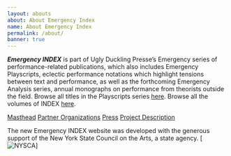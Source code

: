 ```yaml
---
layout: abouts
about: About Emergency Index
name: About Emergency Index
permalink: /about/
banner: true
---
```


_**Emergency INDEX**_ is part of Ugly Duckling Presse’s Emergency series of performance-related publications, which also includes Emergency Playscripts, eclectic performance notations which highlight tensions between text and performance, as well as the forthcoming Emergency Analysis series, annual monographs on performance from theorists outside the field. Browse all titles in the Playscripts series [here](http://www.uglyducklingpresse.org/catalog/?series=Emergency-Playscripts). Browse all the volumes of INDEX [here](https://www.uglyducklingpresse.org/catalog/?series=Emergency-Index).

<div class="collection">
  <a href="/about/masthead/" class="waves-effect collection-item">Masthead</a>
  <a href="/about/partner-organizations/" class="waves-effect collection-item">Partner Organizations</a>
  <a href="/about/press/" class="waves-effect collection-item">Press</a>
  <a href="/about/project-description/" class="waves-effect collection-item">Project Description</a>
</div>

The new Emergency INDEX website was developed with the generous support of the New York State Council on the Arts, a state agency.
[![NYSCA](/assets/img/about/index7_promo_crop.jpg "Vol. 7")]
